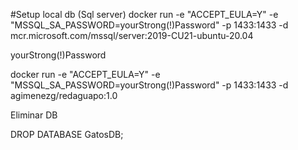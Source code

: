 #Setup local db (Sql server)
docker run -e "ACCEPT_EULA=Y" -e "MSSQL_SA_PASSWORD=yourStrong(!)Password" -p 1433:1433 -d mcr.microsoft.com/mssql/server:2019-CU21-ubuntu-20.04

yourStrong(!)Password

docker run -e "ACCEPT_EULA=Y" -e "MSSQL_SA_PASSWORD=yourStrong(!)Password" -p 1433:1433 -d agimenezg/redaguapo:1.0


Eliminar DB

DROP DATABASE GatosDB;